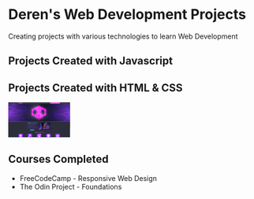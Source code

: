 # Deren's Web Development Projects
Creating projects with various technologies to learn Web Development

## Projects Created with Javascript

## Projects Created with HTML & CSS
<a href="https://github.com/Deren-Web-Developement-Projects/Odin-Landing-Page/blob/main/README.md">
 <img alt="Dapper Dasher" width="25%" height="25%" src="https://github.com/Deren-Web-Developement-Projects/Odin-Landing-Page/blob/76fac5eed5172f0792ed56ecaeed766f811ae01e/LandingPage.png" />
</a>

## Courses Completed
- FreeCodeCamp - Responsive Web Design
- The Odin Project - Foundations

<!--

**Here are some ideas to get you started:**

🙋‍♀️ A short introduction - what is your organization all about?
🌈 Contribution guidelines - how can the community get involved?
👩‍💻 Useful resources - where can the community find your docs? Is there anything else the community should know?
🍿 Fun facts - what does your team eat for breakfast?
🧙 Remember, you can do mighty things with the power of [Markdown](https://docs.github.com/github/writing-on-github/getting-started-with-writing-and-formatting-on-github/basic-writing-and-formatting-syntax)
-->
